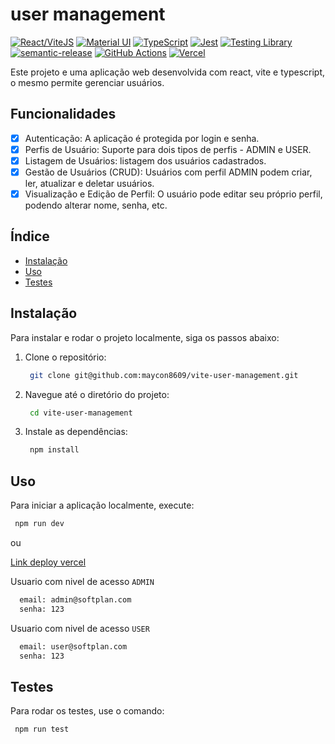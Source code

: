 # user management

[![React/ViteJS](https://img.shields.io/badge/react/vite-f1f5f9?logo=vite)](https://vitejs.dev/)
[![Material UI](https://img.shields.io/badge/MUI_-Material--UI-007FFF?logo=mui)](https://mui.com/)
[![TypeScript](https://img.shields.io/badge/TypeScript-f1f5f9?logo=TypeScript)](https://www.typescriptlang.org/)
[![Jest](https://img.shields.io/badge/Jest-c21325?logo=jest)](https://jestjs.io/)
[![Testing Library](https://img.shields.io/badge/Testing--Library-f1f5f9?logo=Testing-Library)](https://testing-library.com/)
[![semantic-release](https://img.shields.io/badge/semantic--release-e10079?logo=semantic-release)](https://semantic-release.gitbook.io/semantic-release)
[![GitHub Actions](https://img.shields.io/badge/GitHub_Actions-f1f5f9?logo=GitHub-Actions)](https://docs.github.com/pt/actions)
[![Vercel](https://img.shields.io/badge/Vercel-000?logo=Vercel)](https://vercel.com/)

Este projeto e uma aplicação web desenvolvida com react, vite e typescript, o mesmo permite gerenciar usuários.

## Funcionalidades

- [x] Autenticação: A aplicação é protegida por login e senha.
- [x] Perfis de Usuário: Suporte para dois tipos de perfis - ADMIN e USER.
- [x] Listagem de Usuários: listagem dos usuários cadastrados.
- [x] Gestão de Usuários (CRUD): Usuários com perfil ADMIN podem criar, ler, atualizar e deletar usuários.
- [x] Visualização e Edição de Perfil: O usuário pode editar seu próprio perfil, podendo alterar nome, senha, etc.

## Índice

- [Instalação](#instalação)
- [Uso](#uso)
- [Testes](#testes)

## Instalação

Para instalar e rodar o projeto localmente, siga os passos abaixo:

1. Clone o repositório:

   ```bash
    git clone git@github.com:maycon8609/vite-user-management.git
   ```

2. Navegue até o diretório do projeto:

   ```bash
    cd vite-user-management
   ```

3. Instale as dependências:

   ```bash
    npm install
   ```

## Uso

Para iniciar a aplicação localmente, execute:

```bash
 npm run dev
```

ou

[Link deploy vercel](https://vite-user-management.vercel.app/)

Usuario com nivel de acesso `ADMIN`

```bash
  email: admin@softplan.com
  senha: 123
```

Usuario com nivel de acesso `USER`

```bash
  email: user@softplan.com
  senha: 123
```

## Testes

Para rodar os testes, use o comando:

```bash
 npm run test
```
